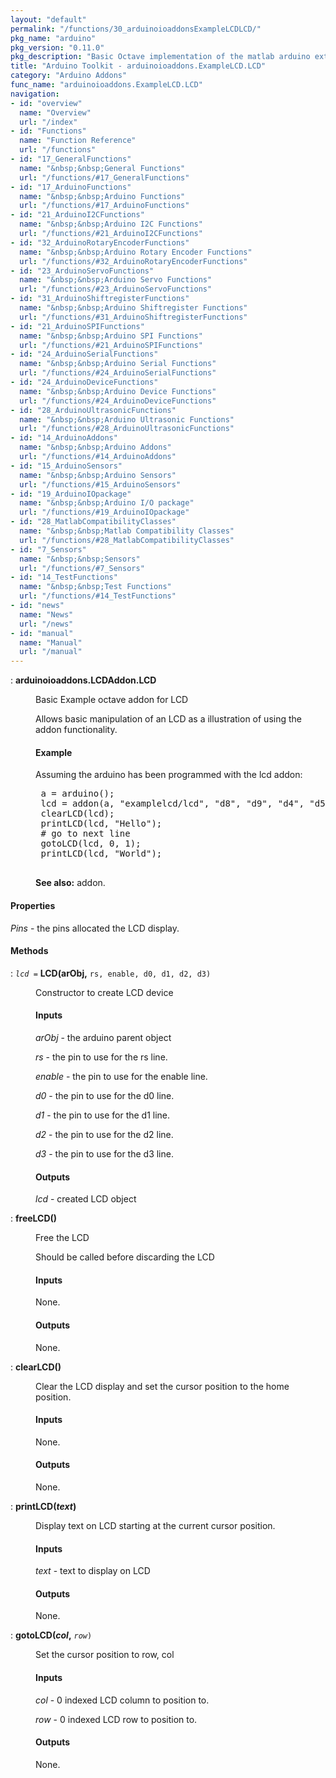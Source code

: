 ```yaml
---
layout: "default"
permalink: "/functions/30_arduinoioaddonsExampleLCDLCD/"
pkg_name: "arduino"
pkg_version: "0.11.0"
pkg_description: "Basic Octave implementation of the matlab arduino extension,  allowing communication to a programmed arduino board to control its  hardware."
title: "Arduino Toolkit - arduinoioaddons.ExampleLCD.LCD"
category: "Arduino Addons"
func_name: "arduinoioaddons.ExampleLCD.LCD"
navigation:
- id: "overview"
  name: "Overview"
  url: "/index"
- id: "Functions"
  name: "Function Reference"
  url: "/functions"
- id: "17_GeneralFunctions"
  name: "&nbsp;&nbsp;General Functions"
  url: "/functions/#17_GeneralFunctions"
- id: "17_ArduinoFunctions"
  name: "&nbsp;&nbsp;Arduino Functions"
  url: "/functions/#17_ArduinoFunctions"
- id: "21_ArduinoI2CFunctions"
  name: "&nbsp;&nbsp;Arduino I2C Functions"
  url: "/functions/#21_ArduinoI2CFunctions"
- id: "32_ArduinoRotaryEncoderFunctions"
  name: "&nbsp;&nbsp;Arduino Rotary Encoder Functions"
  url: "/functions/#32_ArduinoRotaryEncoderFunctions"
- id: "23_ArduinoServoFunctions"
  name: "&nbsp;&nbsp;Arduino Servo Functions"
  url: "/functions/#23_ArduinoServoFunctions"
- id: "31_ArduinoShiftregisterFunctions"
  name: "&nbsp;&nbsp;Arduino Shiftregister Functions"
  url: "/functions/#31_ArduinoShiftregisterFunctions"
- id: "21_ArduinoSPIFunctions"
  name: "&nbsp;&nbsp;Arduino SPI Functions"
  url: "/functions/#21_ArduinoSPIFunctions"
- id: "24_ArduinoSerialFunctions"
  name: "&nbsp;&nbsp;Arduino Serial Functions"
  url: "/functions/#24_ArduinoSerialFunctions"
- id: "24_ArduinoDeviceFunctions"
  name: "&nbsp;&nbsp;Arduino Device Functions"
  url: "/functions/#24_ArduinoDeviceFunctions"
- id: "28_ArduinoUltrasonicFunctions"
  name: "&nbsp;&nbsp;Arduino Ultrasonic Functions"
  url: "/functions/#28_ArduinoUltrasonicFunctions"
- id: "14_ArduinoAddons"
  name: "&nbsp;&nbsp;Arduino Addons"
  url: "/functions/#14_ArduinoAddons"
- id: "15_ArduinoSensors"
  name: "&nbsp;&nbsp;Arduino Sensors"
  url: "/functions/#15_ArduinoSensors"
- id: "19_ArduinoIOpackage"
  name: "&nbsp;&nbsp;Arduino I/O package"
  url: "/functions/#19_ArduinoIOpackage"
- id: "28_MatlabCompatibilityClasses"
  name: "&nbsp;&nbsp;Matlab Compatibility Classes"
  url: "/functions/#28_MatlabCompatibilityClasses"
- id: "7_Sensors"
  name: "&nbsp;&nbsp;Sensors"
  url: "/functions/#7_Sensors"
- id: "14_TestFunctions"
  name: "&nbsp;&nbsp;Test Functions"
  url: "/functions/#14_TestFunctions"
- id: "news"
  name: "News"
  url: "/news"
- id: "manual"
  name: "Manual"
  url: "/manual"
---
```

<dl class="first-deftypefn">
<dt class="deftypefn" id="index-arduinoioaddons_002eLCDAddon_002eLCD"><span class="category-def">: </span><span><strong class="def-name">arduinoioaddons.LCDAddon.LCD</strong><a class="copiable-link" href='#index-arduinoioaddons_002eLCDAddon_002eLCD'></a></span></dt>
<dd><p>Basic Example octave addon for LCD
</p>
<p>Allows basic manipulation of an LCD as a illustration of using
 the addon functionality.
 </p><h4 class="subsubheading" id="Example">Example</h4>
<p>Assuming the arduino has been programmed with the lcd addon:
 </p><div class="example">
<pre class="example-preformatted"> a = arduino();
 lcd = addon(a, &quot;examplelcd/lcd&quot;, &quot;d8&quot;, &quot;d9&quot;, &quot;d4&quot;, &quot;d5&quot;, &quot;d6&quot;, &quot;d7&quot;)
 clearLCD(lcd);
 printLCD(lcd, &quot;Hello&quot;);
 # go to next line
 gotoLCD(lcd, 0, 1);
 printLCD(lcd, &quot;World&quot;);
 </pre></div>

<p><strong class="strong">See also:</strong> addon.
 </p></dd></dl>

<h4 class="subsubheading" id="Properties">Properties</h4>
<p><var class="var">Pins</var> - the pins allocated the LCD display.
</p>
<h4 class="subheading" id="Methods">Methods</h4>
<dl class="first-deftypefn">
<dt class="deftypefn" id="index-LCD_0028arObj_002c"><span class="category-def">: </span><span><code class="def-type"><var class="var">lcd</var> =</code> <strong class="def-name">LCD(arObj,</strong> <code class="def-code-arguments">rs, enable, d0, d1, d2, d3)</code><a class="copiable-link" href='#index-LCD_0028arObj_002c'></a></span></dt>
<dd><p>Constructor to create LCD device
 </p><h4 class="subsubheading" id="Inputs">Inputs</h4>
<p><var class="var">arObj</var> - the arduino parent object
</p>
<p><var class="var">rs</var> - the pin to use for the rs line.
</p>
<p><var class="var">enable</var> - the pin to use for the enable line.
</p>
<p><var class="var">d0</var> - the pin to use for the d0 line.
</p>
<p><var class="var">d1</var> - the pin to use for the d1 line.
</p>
<p><var class="var">d2</var> - the pin to use for the d2 line.
</p>
<p><var class="var">d3</var> - the pin to use for the d3 line.
</p>
<h4 class="subsubheading" id="Outputs">Outputs</h4>
<p><var class="var">lcd</var> - created LCD object
 </p></dd></dl>

<dl class="first-deftypefn">
<dt class="deftypefn" id="index-freeLCD_0028_0029"><span class="category-def">: </span><span><strong class="def-name">freeLCD()</strong><a class="copiable-link" href='#index-freeLCD_0028_0029'></a></span></dt>
<dd><p>Free the LCD
</p>
<p>Should be called before discarding the LCD
 </p><h4 class="subsubheading" id="Inputs-1">Inputs</h4>
<p>None.
</p>
<h4 class="subsubheading" id="Outputs-1">Outputs</h4>
<p>None.
 </p></dd></dl>

<dl class="first-deftypefn">
<dt class="deftypefn" id="index-clearLCD_0028_0029"><span class="category-def">: </span><span><strong class="def-name">clearLCD()</strong><a class="copiable-link" href='#index-clearLCD_0028_0029'></a></span></dt>
<dd><p>Clear the LCD display and set the cursor position to the home position.
</p>
<h4 class="subsubheading" id="Inputs-2">Inputs</h4>
<p>None.
</p>
<h4 class="subsubheading" id="Outputs-2">Outputs</h4>
<p>None.
 </p></dd></dl>

<dl class="first-deftypefn">
<dt class="deftypefn" id="index-printLCD_0028text_0029"><span class="category-def">: </span><span><strong class="def-name">printLCD(<var class="var">text</var>)</strong><a class="copiable-link" href='#index-printLCD_0028text_0029'></a></span></dt>
<dd><p>Display text on LCD starting at the current cursor position.
</p>
<h4 class="subsubheading" id="Inputs-3">Inputs</h4>
<p><var class="var">text</var> - text to display on LCD
</p>
<h4 class="subsubheading" id="Outputs-3">Outputs</h4>
<p>None.
 </p></dd></dl>

<dl class="first-deftypefn">
<dt class="deftypefn" id="index-gotoLCD_0028col_002c"><span class="category-def">: </span><span><strong class="def-name">gotoLCD(<var class="var">col</var>,</strong> <code class="def-code-arguments"><var class="var">row</var>)</code><a class="copiable-link" href='#index-gotoLCD_0028col_002c'></a></span></dt>
<dd><p>Set the cursor position to row, col
</p>
<h4 class="subsubheading" id="Inputs-4">Inputs</h4>
<p><var class="var">col</var> - 0 indexed LCD column to position to.
</p>
<p><var class="var">row</var> - 0 indexed LCD row to position to.
</p>
<h4 class="subsubheading" id="Outputs-4">Outputs</h4>
<p>None.
 </p></dd></dl>